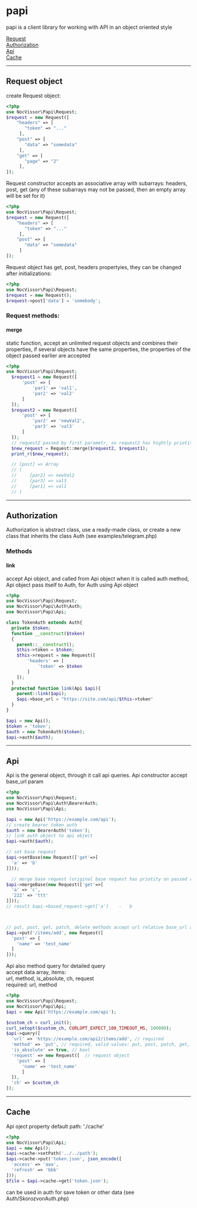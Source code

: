 # papi
papi is a client library for working with API in an object oriented style

<a href="#request">Request</a><br>
<a href="#auth">Authorization</a><br>
<a href="#api">Api</a><br>
<a href="#cache">Cache</a>

____
<h2 name="request">Request object</h2>
create Request object:<br>

```php
<?php
use NocVissor\Papi\Request;
$request = new Request([
    "headers" => [
       "token" => "..."
     ],
    "post" => [
       "data" => "somedata"
     ],
    "get" => [
       "page" => "2"
     ],
]);
```
Request constructor accepts an associative array with subarrays: headers, post, get (any of these subarrays may not be passed, then an empty array will be set for it)

```php
<?php
use NocVissor\Papi\Request;
$request = new Request([
    "headers" => [
       "token" => "..."
     ],
    "post" => [
       "data" => "somedata"
     ]
]);
```

Request object has get, post, headers propertyies, they can be changed after initializations:

```php
<?php
use NocVissor\Papi\Request;
$request = new Request();
$request->post['data'] = 'somebody';
```

<h3>Request methods:</h3>
  <h4>merge</h4>
  static function, accept an unlimited request objects and combines their properties, if several objects have the same properties, the properties of the object passed earlier are accepted


  ```php
  <?php
  use NocVissor\Papi\Request;
    $request1 = new Request([
        'post' => [
            'par1' => 'val1',
            'par2' => 'val2'
        ]
    ]);
    $request2 = new Request([
        'post' => [
            'par2' => 'newVal2',
            'par3' => 'val3'
        ]
    ]);
    // request2 passed by first parametr, so request2 has hightly priotity than request1
    $new_request = Request::merge($request2, $request1);
    print_r($new_request);

    // [post] => Array
    // (
    //     [par2] => newVal2
    //     [par3] => val3
    //     [par1] => val1
    // )
  ```
____
<h2 name="auth">Authorization</h2>
  Authorization is abstract class, use a ready-made class, or create a new class that inherits the class Auth (see examples/telegram.php)
  <h3>Methods</h3>
  <h4>link</h4>
  accept Api object, and called from Api object when it is called auth method, Api object pass itself to Auth, for Auth using Api object

  ```php
  <?php
  use NocVissor\Papi\Request;
  use NocVissor\Papi\Auth\Auth;
  use NocVissor\Papi\Api;

  class TokenAuth extends Auth{
    private $token;
    function __construct($token)
    {
      parent::__construct();
      $this->token = $token;
      $this->request = new Request([
          'headers' => [
              'token' => $token
          ]
      ]);
    }
    protected function link(Api $api){
      parent::link($api);
      $api->base_url = "https://site.com/api/$this->token"
    }  
  }

  $api = new Api();
  $token = 'token';
  $auth = new TokenAuth($token);
  $api->auth($auth);
  ```
____
<h2 name="api">Api</h2>
  Api is the general object, through it call api queries.
  Api constructor accept base_url param

  ```php
  <?php
  use NocVissor\Papi\Request;
  use NocVissor\Papi\Auth\BearerAuth;
  use NocVissor\Papi\Api;

  $api = new Api('https://example.com/api');
  // create bearer token auth
  $auth = new BearerAuth('token');
  // link auth object to api object
  $api->auth($auth);

  // set base request
  $api->setBase(new Request(['get'=>[
    'a' => 'b'
  ]]));

    // merge base request (original base request has priotity on passed request)
  $api->mergeBase(new Request(['get'=>[
    'a' => 'c',
    '222' => 'ttt'
  ]]));
  // result $api->based_request->get['a']    -   b



  // put, post, get, patch, delete methods accept url relative base_url and request object
  $api->put('/items/add', new Request([
    'post' => [
      'name' => 'test_name'
    ]
  ]));

  ```
  Api also method query for detailed query<br>
  accept data array, items:<br>
  url, method, is_absolute, ch, request<br>
  required: url, method
  
  ```php
  <?php
  use NocVissor\Papi\Request;
  use NocVissor\Papi\Api;
  $api = new Api('https://example.com/api');

  $custom_ch = curl_init();
  curl_setopt($custom_ch, CURLOPT_EXPECT_100_TIMEOUT_MS, 100000);
  $api->query([
    'url' => 'https://example.com/api2/items/add', // required
    'method' => 'put', // required, valid values: put, post, patch, get, delete 
    'is_absolute' => true, // bool
    'request' => new Request([  // request object
      'post' => [
        'name' => 'test_name'
        ]
    ]),
    'ch' => $custom_ch
  ]);

  ```


  ____
<h2 name="cache">Cache</h2>
Api oject property
default path: './cache'

  ```php
  <?php
  use NocVissor\Papi\Api;
  $api = new Api();
  $api->cache->setPath('../../path');
  $api->cache->put('token.json', json_encode([
    'access' => 'aaa',
    'refresh' => 'bbb'
  ]));
  $file = $api->cache->get('token.json');

  ```
  can be used in auth for save token or other data (see Auth/SkorozvonAuth.php)